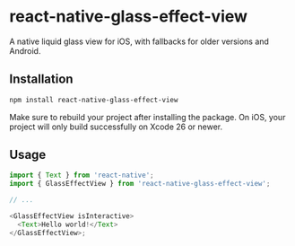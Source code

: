 # react-native-glass-effect-view

A native liquid glass view for iOS, with fallbacks for older versions and Android.

## Installation

```sh
npm install react-native-glass-effect-view
```

Make sure to rebuild your project after installing the package. On iOS, your project will
only build successfully on Xcode 26 or newer.

## Usage

```js
import { Text } from 'react-native';
import { GlassEffectView } from 'react-native-glass-effect-view';

// ...

<GlassEffectView isInteractive>
  <Text>Hello world!</Text>
</GlassEffectView>;
```
